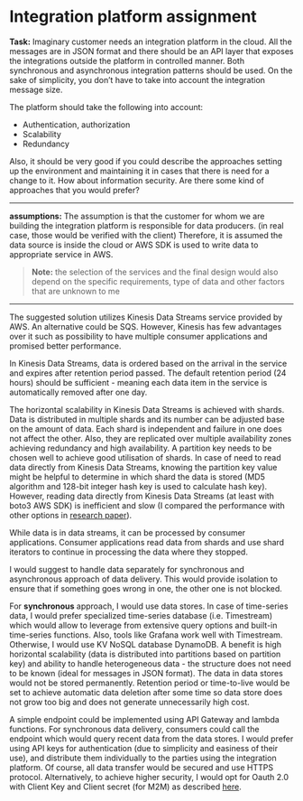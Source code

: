 # Integration platform assignment
**Task:**
Imaginary customer needs an integration platform in the cloud. 
All the messages are in JSON format 
and there should be an API layer that exposes the integrations outside the platform in controlled manner. 
Both synchronous and asynchronous integration patterns should be used. 
On the sake of simplicity, you don’t have to take into account the integration message size.

 

The platform should take the following into account:
- Authentication, authorization
- Scalability
- Redundancy

Also, it should be very good if you could describe the approaches setting up the environment 
and maintaining it in cases that there is need for a change to it. 
How about information security. Are there some kind of approaches that you would prefer?
___
**assumptions:**
The assumption is that the customer for whom we are building the integration platform is responsible for data producers.
(in real case, those would be verified with the client)
Therefore, it is assumed the data source is inside the cloud or AWS SDK is used to write data to appropriate service in AWS.

> **Note:** the selection of the services and the final design would also depend on the specific requirements, type of data and other factors that are unknown to me
___
The suggested solution utilizes Kinesis Data Streams service provided by AWS. 
An alternative could be SQS. However, Kinesis has few advantages over it such as possibility to have multiple consumer applications and promised better performance.

In Kinesis Data Streams, data is ordered based on the arrival in the service and expires after retention period passed. 
The default retention period (24 hours) should be sufficient - meaning each data item in the service is automatically removed after one day.

The horizontal scalability in Kinesis Data Streams is achieved with shards. Data is distributed in multiple shards and its number can be adjusted base on the amount of data. Each shard is independent and failure in one does not affect the other. Also, they are replicated over multiple availability zones achieving redundancy and high availability.
A partition key needs to be chosen well to achieve good utilisation of shards. In case of need to read data directly from Kinesis Data Streams, knowing the partition key value might be helpful to determine in which shard the data is stored (MD5 algorithm and 128-bit integer hash key is used to calculate hash key).
However, reading data directly from Kinesis Data Streams (at least with boto3 AWS SDK) is inefficient and slow (I compared the performance with other options in [research paper](ICSA2025_pre_submit.pdf)).

While data is in data streams, it can be processed by consumer applications. Consumer applications read data from shards and use shard iterators to continue in processing the data where they stopped.

I would suggest to handle data separately for synchronous and asynchronous approach of data delivery. This would provide isolation to ensure that if something goes wrong in one, the other one is not blocked.

For **synchronous** approach, I would use data stores. In case of time-series data, I would prefer specialized time-series database (i.e. Timestream) which would allow to leverage from extensive query options and built-in time-series functions. Also, tools like Grafana work well with Timestream.
Otherwise, I would use KV NoSQL database DynamoDB. A benefit is high horizontal scalability (data is distributed into partitions based on partition key) and ability to handle heterogeneous data - the structure does not need to be known (ideal for messages in JSON format).
The data in data stores would not be stored permanently. Retention period or time-to-live would be set to achieve automatic data deletion after some time so data store does not grow too big and does not generate unnecessarily high cost.

A simple endpoint could be implemented using API Gateway and lambda functions. For synchronous data delivery, consumers could call the endpoint which would query recent data from the data stores.
I would prefer using API keys for authentication (due to simplicity and easiness of their use), and distribute them individually to the parties using the integration platform.
Of course, all data transfer would be secured and use HTTPS protocol.
Alternatively, to achieve higher security, I would opt for Oauth 2.0 with Client Key and Client secret (for M2M) as described [here](https://aws.amazon.com/blogs/mt/configuring-machine-to-machine-authentication-with-amazon-cognito-and-amazon-api-gateway-part-2/).


